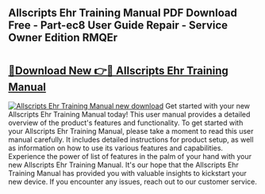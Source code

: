 ## Allscripts Ehr Training Manual PDF Download Free - Part-ec8 User Guide Repair - Service Owner Edition RMQEr

# <h2><a href="http://bc27482.oget.top/?id=Allscripts+Ehr+Training+Manual">🔗Download New 👉🔴 Allscripts Ehr Training Manual</a></h2>

[![Allscripts Ehr Training Manual new download](https://i.imgur.com/5g1atiW.png)](http://bc27482.oget.top/?id=Allscripts+Ehr+Training+Manual)
Get started with your new Allscripts Ehr Training Manual today! This user manual provides a detailed overview of the product's features and functionality. To get started with your Allscripts Ehr Training Manual, please take a moment to read this user manual carefully. It includes detailed instructions for product setup, as well as information on how to use its various features and capabilities. Experience the power of list of features in the palm of your hand with your new Allscripts Ehr Training Manual. It's our hope that the Allscripts Ehr Training Manual has provided you with valuable insights to kickstart your new device. If you encounter any issues, reach out to our customer service.
